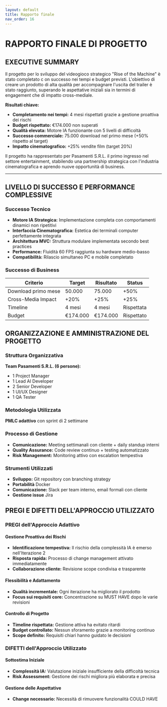 ```yaml
---
layout: default
title: Rapporto finale
nav_order: 16
---
```


# RAPPORTO FINALE DI PROGETTO

## EXECUTIVE SUMMARY

Il progetto per lo sviluppo del videogioco strategico "Rise of the Machine" è stato completato c
on successo nei tempi e budget previsti. L'obiettivo di creare un prodotto di alta qualità per accompagnare
l'uscita del trailer è stato raggiunto, superando le aspettative iniziali sia in termini di engagement che di
impatto cross-mediale.

**Risultati chiave:**
- **Completamento nei tempi:** 4 mesi rispettati grazie a gestione proattiva dei rischi
- **Budget rispettato:** €174.000 non superati
- **Qualità elevata:** Motore IA funzionante con 5 livelli di difficoltà
- **Successo commerciale:** 75.000 download nel primo mese (+50% rispetto al target)
- **Impatto cinematografico:** +25% vendite film (target 20%)

Il progetto ha rappresentato per Pasamenti S.R.L. il primo ingresso nel settore entertainment, 
stabilendo una partnership strategica con l'industria cinematografica e aprendo nuove opportunità di business.

---

## LIVELLO DI SUCCESSO E PERFORMANCE COMPLESSIVE

### Successo Tecnico
- **Motore IA Strategica:** Implementazione completa con comportamenti dinamici non ripetitivi
- **Interfaccia Cinematografica:** Estetica dei terminali computer perfettamente integrata
- **Architettura MVC:** Struttura modulare implementata secondo best practices
- **Performance:** Fluidità 60 FPS raggiunta su hardware medio-basso
- **Compatibilità:** Rilascio simultaneo PC e mobile completato

### Successo di Business
| Criterio            | Target   | Risultato  | Status     |
|---------------------|----------|------------|------------|
| Download primo mese | 50.000   | 75.000     | +50%       |
| Cross-Media Impact  | +20%     | +25%       | +25%       |
| Timeline            | 4 mesi   | 4 mesi     | Rispettata |
| Budget              | €174.000 | €174.000   | Rispettato |


## ORGANIZZAZIONE E AMMINISTRAZIONE DEL PROGETTO

### Struttura Organizzativa
**Team Pasamenti S.R.L. (6 persone):**
- 1 Project Manager
- 1 Lead AI Developer
- 2 Senior Developer
- 1 UI/UX Designer
- 1 QA Tester


### Metodologia Utilizzata
**PMLC adattivo** con sprint di 2 settimane

### Processo di Gestione
- **Comunicazione:** Meeting settimanali con cliente + daily standup interni
- **Quality Assurance:** Code review continuo + testing automatizzato
- **Risk Management:** Monitoring attivo con escalation tempestiva

### Strumenti Utilizzati
- **Sviluppo:** Git repository con branching strategy
- **Portabilità** Docker
- **Comunicazione:** Slack per team interno, email formali con cliente
- **Gestione issue** Jira


## PREGI E DIFETTI DELL'APPROCCIO UTILIZZATO

### PREGI dell'Approccio Adattivo

#### Gestione Proattiva dei Rischi
- **Identificazione tempestiva:** Il rischio della complessità IA è emerso nell'Iterazione 2
- **Risposta rapida:** Processo di change management attivato immediatamente
- **Collaborazione cliente:** Revisione scope condivisa e trasparente

#### Flessibilità e Adattamento
- **Qualità incrementale:** Ogni iterazione ha migliorato il prodotto
- **Focus sui requisiti core:** Concentrazione su MUST HAVE dopo le varie revisioni

#### Controllo di Progetto
- **Timeline rispettata:** Gestione attiva ha evitato ritardi
- **Budget controllato:** Nessun sforamento grazie a monitoring continuo
- **Scope definito:** Requisiti chiari hanno guidato le decisioni

### DIFETTI dell'Approccio Utilizzato

#### Sottostima Iniziale
- **Complessità IA:** Valutazione iniziale insufficiente della difficoltà tecnica
- **Risk Assessment:** Gestione dei rischi migliora più elaborata e precisa

#### Gestione delle Aspettative
- **Change necessario:** Necessità di rimuovere funzionalità COULD HAVE

